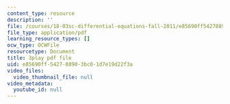 ```yaml
---
content_type: resource
description: ''
file: /courses/18-03sc-differential-equations-fall-2011/e85690ff542788903bc01d7e19d22f3a_oEskbXrhkkk.pdf
file_type: application/pdf
learning_resource_types: []
ocw_type: OCWFile
resourcetype: Document
title: 3play pdf file
uid: e85690ff-5427-8890-3bc0-1d7e19d22f3a
video_files:
  video_thumbnail_file: null
video_metadata:
  youtube_id: null
---
```

